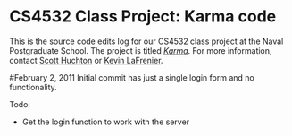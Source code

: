 # CS4532 Class Project: Karma code

This is the source code edits log for our CS4532 class project at the Naval Postgraduate School.  The project is titled [*Karma*](https://github.com/shuchton/Karma).  For more information, contact [Scott Huchton](https://github.com/shuchton) or [Kevin LaFrenier](https://github.com/kjlafrenier).

#February 2, 2011
Initial commit has just a single login form and no functionality.

Todo:  
*	Get the login function to work with the server
